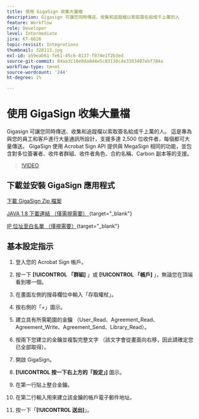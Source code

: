 ```yaml
---
title: 使用 GigaSign 收集大量檔
description: Gigasign 可讓您同時傳送、收集和追蹤檔以索取簽名給成千上萬的人
feature: Workflow
role: Developer
level: Intermediate
jira: KT-6626
topic-revisit: Integrations
thumbnail: 328113.jpg
exl-id: a59eab61-fe61-45c6-8137-f074e1f2b3ed
source-git-commit: 84aa3c18e0da0d4e5c83130c4e3303407ebf784a
workflow-type: tm+mt
source-wordcount: '244'
ht-degree: 1%

---
```


# 使用 GigaSign 收集大量檔

Gigasign 可讓您同時傳送、收集和追蹤檔以索取簽名給成千上萬的人。 這是專為與您的員工和客戶進行大量通訊所設計，支援多達 2,500 位收件者，每個都可大量傳送。 GigaSign 使用 Acrobat Sign API 提供與 MegaSign 相同的功能，並包含對多位簽署者、收件者群組、收件者角色、合約名稱、Carbon 副本等的支援。

>[!VIDEO](https://video.tv.adobe.com/v/328113?quality=12&learn=on&hidetitle=true)

## 下載並安裝 GigaSign 應用程式

[下載 GigaSign Zip 檔案](https://acrobat.adobe.com/link/track?uri=urn:aaid:scds:US:d1a3f4f2-0f7b-466f-9785-81dff2217776)

[JAVA 1.8 下載連結 （僅需視需要） ](https://www.oracle.com/java/technologies/javase/javase8-archive-downloads.html) {target="_blank"}

[IP 位址至白名單 （僅視需要）](https://helpx.adobe.com/tw/sign/system-requirements.html#IPs){target="_blank"}

## 基本設定指示

1. 登入您的 Acrobat Sign 帳戶。

1. 按一下 **[!UICONTROL 「群組]** 」或 **[!UICONTROL 「帳戶]** 」，無論您在頂端看到哪一個。

1. 在畫面左側的搜尋欄位中輸入「存取權杖」。

1. 按右側的「+」圖示。

1. 建立具有所需範圍的金鑰 （User_Read、Agreement_Read、Agreement_Write、Agreement_Send、Library_Read）。

1. 按兩下您建立的金鑰並複製完整文字 （該文字會從畫面向右移，因此請確定您已全部取得）。

1. 開啟 GigaSign。

1. **[!UICONTROL 按一下右上方的「設定」]** 圖示。

1. 在第一行貼上整合金鑰。

1. 在第二行輸入用來建立該金鑰的帳戶電子郵件地址。

1. 按一下「**[!UICONTROL 送出]**」。
